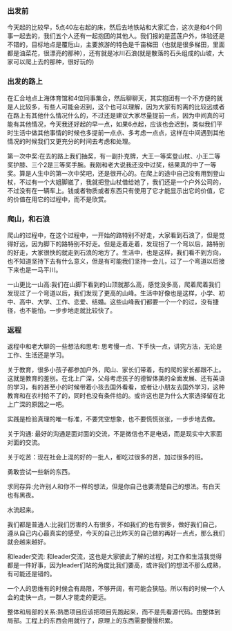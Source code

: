 ### 出发前
今天起的比较早，5点40左右起的床，然后去地铁站和大家汇合，这次是和4个同事一起去的，我们五个人还有一起抱团的其他人。我们报的是蓝莲户外，体验还是不错的，目标地点是覆卮山，主要旅游的特色是千亩梯田（也就是很多梯田，里面都是油菜花，很漂亮的那种），还有就是冰川石浪(就是散落的石头组成的山坡，大家可以爬上去的那种，很好玩的)
### 出发的路上
在汇合地点上海体育馆和4位同事集合，然后聊聊天，其实抱团有一个不方便的就是人比较多，有些人可能会迟到，这个也可以理解，因为大家有的离的比较远或者在路上有其他什么情况什么的，不过还是建议大家尽量提前一点，因为中间真的可能有其他情况，今天我还好起的早一点，如果6点起，应该也会迟到，类似我们平时生活中做其他事情的时候也多提前一点点、多考虑一点点，这样在中间遇到其他情况的时候我们又更充分的时间去考虑和处理。

第一次中奖:在去的路上我们抽奖，有一副扑克牌，大王一等奖登山杖、小王二等奖护膝、三个2是三等奖手腕。我刚和老大说我还没中过奖，结果真的中了一等奖。算是人生中的第一次中奖吧，还是很开心的。在爬上的途中自己没有用到登山杖，不过有一个大姐脚崴了，我就把登山杖借给她了，我们还是一个户外公司的，不过没有在一辆车上。钱或者物质或者东西只有使用了它才能显示出它的价值，它的价值在用它的过程中，而不是欣赏。



### 爬山，和石浪
爬山的过程中，在这个过程中，一开始的路特别不好走，大家看到石浪了，但是觉得好远，因为脚下的路特别不好走。但是走着走着，发现拐了一个弯以后，路特别的好走，大家很快的就走到石浪的地方了。生活中，也是这样，我们看不到方向，也不知道坚持下去有什么意义，但是有可能我们坚持一会儿，过了一个弯道以后接下来也是一马平川。

一山更比一山高:我们在山脚下看到的山顶就那么高，感觉没多高，爬着爬着我们发现过了一个弯道以后，我们发现了更高的山峰。生活中好像也是这样，小学、初中、高中、大学、工作、恋爱、结婚。这些山峰我们都要一个一个的过，没有捷径，也不能怕，一步步地走就比较快了。

### 返程

返程中和老大聊的一些想法和思考:
思考慢一点、下手快一点，讲究方法，无论是工作、生活还是学习。

关于教育，很多小孩子都参加户外，爬山、家长们带着，有的爬的家长都跟不上。这就是教育的差别。在北上广深，父母考虑孩子的德智体美的全面发展、还有英语的学习，有的甚至小的时候带着小孩去国外看看，或者让小朋友去国外学习，这种教育和在农村给不了的，同时也没有条件给的。或许这也是为什么大家选择留在北上广深的原因之一吧。

实践是检验真理的唯一标准，不要凭空想象，也不要慌慌张张，一步步地去做。

关于沟通: 最好的沟通是面对面的交流，不是微信也不是电话，而是现实中大家面对面的交流。

关于吃苦：现在社会上混的好的一批人，都吃过很多的苦，加过很多的班。

勇敢尝试一些新的东西。

求同存异:允许别人和你不一样的想法，但是你自己也要清楚自己的想法。有白天也有黑夜。

水流起来。

我们都是普通人:比我们厉害的人有很多，不如我们的也有很多，做好我们自己，遵从自己内心最真实的感受，今天的自己比昨天的自己做的再好一点点，那么我们就会越来越好。

和leader交流: 和leader交流，这也是大家彼此了解的过程，对工作和生活我觉得都是一件好事，因为leader们站的角度比我们要高，或许我们的想法不那么成熟，有可能还是错的。

一个人的思维有的时候会有局限，不够开阔，有可能会狭隘。所以有的时候一个人会的走快一点，一群人才能走的更远。

整体和局部的关系:熟悉项目应该把项目先跑起来，而不是先看源代码。由整体到局部。工程上的东西会用就行了，原理上的东西需要慢慢积累。